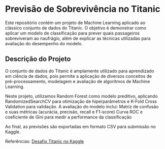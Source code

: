 # Previsão de Sobrevivência no Titanic

Este repositório contém um projeto de Machine Learning aplicado ao clássico conjunto de dados do Titanic. O objetivo é demonstrar como aplicar um modelo de classificação para prever quais passageiros sobreviveram ao naufrágio, além de explicar as técnicas utilizadas para avaliação do desempenho do modelo.

## Descrição do Projeto
O conjunto de dados do Titanic é amplamente utilizado para aprendizado em ciência de dados, pois permite a aplicação de diversos conceitos de pré-processamento, modelagem e avaliação de algoritmos de Machine Learning.

Neste projeto, utilizamos Random Forest como modelo preditivo, aplicando RandomizedSearchCV para otimização de hiperparâmetros e K-Fold Cross Validation para validação. A avaliação do modelo inclui:
Matriz de confusão e suas métricas (acurácia, precisão, recall e F1-score)
Curva ROC e coeficiente de Gini para medir a performance da classificação

Ao final, as previsões são exportadas em formato CSV para submissão no Kaggle.

Referências: [Desafio Titanic no Kaggle](https://www.kaggle.com/competitions/titanic)

